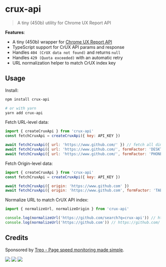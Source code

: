 # crux-api

> A tiny (450b) utility for Chrome UX Report API

**Features**:

- A tiny (450b) wrapper for [Chrome UX Report API](https://developers.google.com/web/tools/chrome-user-experience-report/api/reference/rest/v1/records/queryRecord)
- TypeScript support for CrUX API params and response
- Handles `404 (CrUX data not found)` and returns `null`
- Handles `429 (Quota exceeded)` with an automatic retry
- URL normalization helper to match CrUX index key

## Usage

Install:

```bash
npm install crux-api

# or with yarn
yarn add crux-api
```

Fetch URL-level data:

```js
import { createCruxApi } from 'crux-api'
const fetchCruxApi = createCruxApi({ key: API_KEY })

await fetchCruxApi({ url: 'https://www.github.com/' }) // fetch all dimensions
await fetchCruxApi({ url: 'https://www.github.com/', formFactor: 'DESKTOP' }) // fetch data for desktop devices
await fetchCruxApi({ url: 'https://www.github.com/', formFactor: 'PHONE', effectiveConnectionType: '3G' }) // fetch data for phones on 3G
```

Fetch Origin-level data:

```js
import { createCruxApi } from 'crux-api'
const fetchCruxApi = createCruxApi({ key: API_KEY })

await fetchCruxApi({ origin: 'https://www.github.com' })
await fetchCruxApi({ origin: 'https://www.github.com', formFactor: 'TABLET', effectiveConnectionType: '4G' })
```

Normalize URL to match CrUX API index:

```js
import { normalizeUrl, normalizeOrigin } from 'crux-api'

console.log(normalizeUrl('https://github.com/search?q=crux-api')) // https://github.com/search (removes query params)
console.log(normalizeUrl('https://github.com')) // https://github.com/ (adds ending "/")
```

## Credits

Sponsored by [Treo - Page speed monitoring made simple](https://treo.sh/).

[![](https://github.com/treosh/crux-api/workflows/CI/badge.svg)](https://github.com/treosh/crux-api/actions?workflow=CI)
[![](https://img.shields.io/npm/v/crux-api.svg)](https://npmjs.org/package/crux-api)
[![](https://img.shields.io/badge/license-MIT-blue.svg)](./LICENSE)
